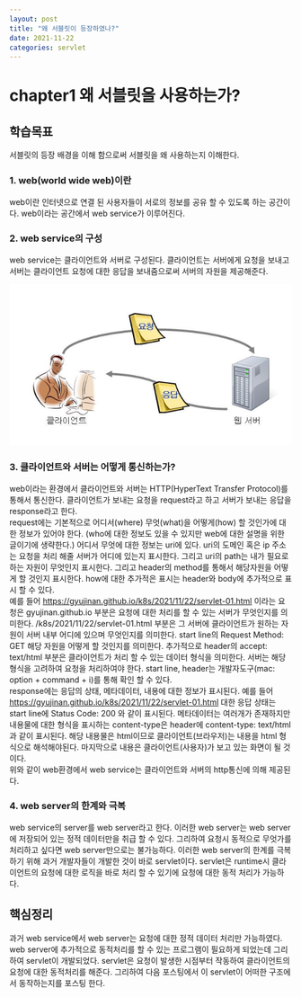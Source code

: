 ```yaml
---
layout: post
title: "왜 서블릿이 등장하였나?"
date: 2021-11-22
categories: servlet
---
```



# chapter1 왜 서블릿을 사용하는가?

## 학습목표

서블릿의 등장 배경을 이해 함으로써 서블릿을 왜 사용하는지 이해한다.

### 1. web(world wide web)이란

web이란 인터넷으로 연결 된 사용자들이 서로의 정보를 공유 할 수 있도록 하는 공간이다. web이라는 공간에서 web service가 이루어진다.

### 2. web service의 구성

web service는 클라이언트와 서버로 구성된다. 클라이언트는 서버에게 요청을 보내고 서버는 클라이언트 요청에 대한 응답을 보내줌으로써 서버의 자원을 제공해준다.

![web service의 구성](/public/images/servlet-01-01.jpeg)


### 3. 클라이언트와 서버는 어떻게 통신하는가?

web이라는 환경에서 클라이언트와 서버는 HTTP(HyperText Transfer Protocol)를 통해서 통신한다. 클라이언트가 보내는 요청을 request라고 하고 서버가 보내는 응답을 response라고 한다.
<br>
request에는 기본적으로 어디서(where) 무엇(what)을 어떻게(how) 할 것인가에 대한 정보가 있어야 한다. (who에 대한 정보도 있을 수 있지만 web에 대한 설명을 위한 글이기에 생략한다.) 어디서 무엇에 대한 정보는 uri에 있다. uri의 도메인 혹은 ip 주소는 요청을 처리 해줄 서버가 어디에 있는지 표시한다. 그리고 uri의 path는 내가 필요로 하는 자원이 무엇인지 표시한다. 그리고 header의 method를 통해서 해당자원을 어떻게 할 것인지 표시한다. how에 대한 추가적은 표시는 header와 body에 추가적으로 표시 할 수 있다.
<br>
예를 들어 https://gyujinan.github.io/k8s/2021/11/22/servlet-01.html 이라는 요청은 gyujinan.github.io 부분은 요청에 대한 처리를 할 수 있는 서버가 무엇인지를 의미한다. /k8s/2021/11/22/servlet-01.html 부분은 그 서버에 클라이언트가 원하는 자원이 서버 내부 어디에 있으며 무엇인지를 의미한다. start line의 Request Method: GET 해당 자원을 어떻게 할 것인지를 의미한다. 추가적으로 header의 accept: text/html 부분은 클라이언트가 처리 할 수 있는 데이터 형식을 의미한다. 서버는 해당 형식을 고려하여 요청을 처리하여야 한다. start line, header는 개발자도구(mac: option + command + i)를 통해 확인 할 수 있다. 
<br>
response에는 응답의 상태, 메타데이터, 내용에 대한 정보가 표시된다. 예를 들어 https://gyujinan.github.io/k8s/2021/11/22/servlet-01.html 대한 응답 상태는 start line에 Status Code: 200 와 같이 표시된다. 메타데이터는 여러개가 존재하지만 내용물에 대한 형식을 표시하는 content-type은 header에 content-type: text/html과 같이 표시된다. 해당 내용물은 html이므로 클라이언트(브라우저)는 내용을 html 형식으로 해석해야된다. 마지막으로 내용은 클라이언트(사용자)가 보고 있는 화면이 될 것이다.
<br>
위와 같이 web환경에서 web service는 클라이언트와 서버의 http통신에 의해 제공된다. 

### 4. web server의 한계와 극복

web service의 server를 web server라고 한다. 이러한 web server는 web server에 저장되어 있는 정적 데이터만을 취급 할 수 있다. 그리하여 요청시 동적으로 무엇가를 처리하고 싶다면 web server만으로는 불가능하다. 이러한 web server의 한계를 극복하기 위해 과거 개발자들이 개발한 것이 바로 servlet이다. servlet은 runtime시 클라이언트의 요청에 대한 로직을 바로 처리 할 수 있기에 요청에 대한 동적 처리가 가능하다.

## 핵심정리

과거 web service에서 web server는 요청에 대한 정적 데이터 처리만 가능하였다. web server에 추가적으로 동적처리를 할 수 있는 프로그램이 필요하게 되었는데 그리하여 servlet이 개발되었다. servlet은 요청이 발생한 시점부터 작동하여 클라이언트의 요청에 대한 동적처리를 해준다. 그리하여 다음 포스팅에서 이 servlet이 어떠한 구조에서 동작하는지를 포스팅 한다.